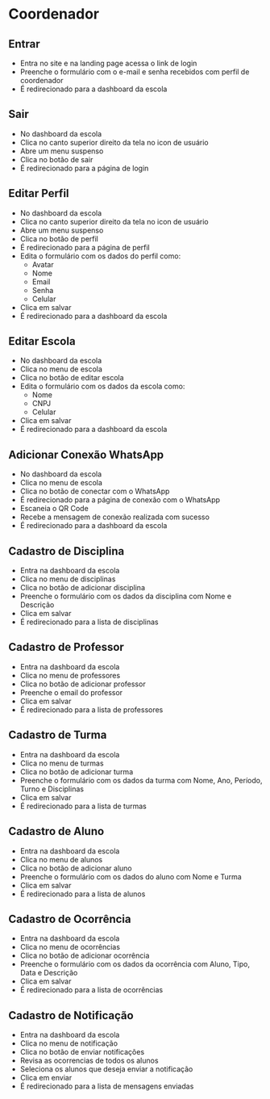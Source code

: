 # Coordenador 
## Entrar
- Entra no site e na landing page acessa o link de login
- Preenche o formulário com o e-mail e senha recebidos com perfil de coordenador
- É redirecionado para a dashboard da escola

## Sair
- No dashboard da escola
- Clica no canto superior direito da tela no icon de usuário
- Abre um menu suspenso
- Clica no botão de sair
- É redirecionado para a página de login

## Editar Perfil
- No dashboard da escola
- Clica no canto superior direito da tela no icon de usuário
- Abre um menu suspenso
- Clica no botão de perfil
- É redirecionado para a página de perfil
- Edita o formulário com os dados do perfil como:
   - Avatar
   - Nome
   - Email
   - Senha
   - Celular
- Clica em salvar
- É redirecionado para a dashboard da escola

## Editar Escola
- No dashboard da escola
- Clica no menu de escola
- Clica no botão de editar escola
- Edita o formulário com os dados da escola como:
   - Nome
   - CNPJ
   - Celular
- Clica em salvar
- É redirecionado para a dashboard da escola

## Adicionar Conexão WhatsApp
- No dashboard da escola
- Clica no menu de escola
- Clica no botão de conectar com o WhatsApp
- É redirecionado para a página de conexão com o WhatsApp
- Escaneia o QR Code
- Recebe a mensagem de conexão realizada com sucesso
- É redirecionado para a dashboard da escola

## Cadastro de Disciplina
- Entra na dashboard da escola
- Clica no menu de disciplinas
- Clica no botão de adicionar disciplina
- Preenche o formulário com os dados da disciplina com Nome e Descrição
- Clica em salvar
- É redirecionado para a lista de disciplinas

## Cadastro de Professor
- Entra na dashboard da escola
- Clica no menu de professores
- Clica no botão de adicionar professor
- Preenche o email do professor
- Clica em salvar
- É redirecionado para a lista de professores

## Cadastro de Turma
- Entra na dashboard da escola
- Clica no menu de turmas
- Clica no botão de adicionar turma
- Preenche o formulário com os dados da turma com Nome, Ano, Período, Turno e Disciplinas
- Clica em salvar
- É redirecionado para a lista de turmas

## Cadastro de Aluno
- Entra na dashboard da escola
- Clica no menu de alunos
- Clica no botão de adicionar aluno
- Preenche o formulário com os dados do aluno com Nome e Turma
- Clica em salvar
- É redirecionado para a lista de alunos

## Cadastro de Ocorrência
- Entra na dashboard da escola
- Clica no menu de ocorrências
- Clica no botão de adicionar ocorrência
- Preenche o formulário com os dados da ocorrência com Aluno, Tipo, Data e Descrição
- Clica em salvar
- É redirecionado para a lista de ocorrências

## Cadastro de Notificação
- Entra na dashboard da escola
- Clica no menu de notificação
- Clica no botão de enviar notificações
- Revisa as ocorrencias de todos os alunos
- Seleciona os alunos que deseja enviar a notificação
- Clica em enviar
- É redirecionado para a lista de mensagens enviadas